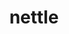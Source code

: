 ---
title: "nettle"
layout: cache
categories: [package, develop]
meta: {"compilers": ["apple-clang@16.0.0", "gcc@10.5.0", "gcc@11.4.0", "gcc@13.3.0"], "num_specs": 30, "num_specs_by_stack": {"developer-tools-aarch64-linux-gnu": 8, "developer-tools-darwin": 7, "developer-tools-x86_64_v3-linux-gnu": 8, "hep": 7, "root": 30}, "oss": ["centos7", "rhel8", "sequoia", "ubuntu22.04"], "platforms": ["darwin", "linux"], "stacks": ["developer-tools-aarch64-linux-gnu", "developer-tools-darwin", "developer-tools-x86_64_v3-linux-gnu", "hep", "root"], "targets": ["aarch64", "x86_64_v3"], "versions": ["3.9.1"]}
spec_details: [{"compiler": "gcc@11.4.0", "hash": "3x4jrruppflq7qxmwkukdlp6so2jr327", "os": "ubuntu22.04", "platform": "linux", "size": "-", "stacks": ["hep", "root"], "target": "x86_64_v3", "variants": ["build_system=autotools"], "versions": ["3.9.1"]}, {"compiler": "gcc@10.5.0", "hash": "5wr4rfh5xesy3ugfqrcppgonabtgakgg", "os": "centos7", "platform": "linux", "size": "-", "stacks": ["developer-tools-x86_64_v3-linux-gnu", "root"], "target": "x86_64_v3", "variants": ["build_system=autotools"], "versions": ["3.9.1"]}, {"compiler": "apple-clang@16.0.0", "hash": "6a42sykiicppsxz5dmpevzyvjb3ojfy2", "os": "sequoia", "platform": "darwin", "size": "-", "stacks": ["developer-tools-darwin", "root"], "target": "aarch64", "variants": ["build_system=autotools"], "versions": ["3.9.1"]}, {"compiler": "gcc@13.3.0", "hash": "aruehqhp3q5jg44ppttdg5eqivgrdroi", "os": "rhel8", "platform": "linux", "size": "-", "stacks": ["developer-tools-aarch64-linux-gnu", "root"], "target": "aarch64", "variants": ["build_system=autotools"], "versions": ["3.9.1"]}, {"compiler": "gcc@13.3.0", "hash": "av5autds3mifwdvvmivejnl3cnrkcybm", "os": "rhel8", "platform": "linux", "size": "-", "stacks": ["developer-tools-aarch64-linux-gnu", "root"], "target": "aarch64", "variants": ["build_system=autotools"], "versions": ["3.9.1"]}, {"compiler": "apple-clang@16.0.0", "hash": "bjjayr7te64a6a5qeonj5hsh3i5rdlkb", "os": "sequoia", "platform": "darwin", "size": "-", "stacks": ["developer-tools-darwin", "root"], "target": "aarch64", "variants": ["build_system=autotools"], "versions": ["3.9.1"]}, {"compiler": "apple-clang@16.0.0", "hash": "g6nan6nv3sjnfrh2yhh7xo3igrwxt3zp", "os": "sequoia", "platform": "darwin", "size": "-", "stacks": ["developer-tools-darwin", "root"], "target": "aarch64", "variants": ["build_system=autotools"], "versions": ["3.9.1"]}, {"compiler": "gcc@10.5.0", "hash": "h37ijdo7hxsz6ggqbs5eb4yr5idb4r6b", "os": "centos7", "platform": "linux", "size": "-", "stacks": ["developer-tools-x86_64_v3-linux-gnu", "root"], "target": "x86_64_v3", "variants": ["build_system=autotools"], "versions": ["3.9.1"]}, {"compiler": "gcc@13.3.0", "hash": "hukflbsq4zhsgdkyufaclsdmyg3r63r5", "os": "rhel8", "platform": "linux", "size": "-", "stacks": ["developer-tools-aarch64-linux-gnu", "root"], "target": "aarch64", "variants": ["build_system=autotools"], "versions": ["3.9.1"]}, {"compiler": "gcc@11.4.0", "hash": "jhqoykacivk7oqcrpf3kzmmwohrueo7c", "os": "ubuntu22.04", "platform": "linux", "size": "-", "stacks": ["hep", "root"], "target": "x86_64_v3", "variants": ["build_system=autotools"], "versions": ["3.9.1"]}, {"compiler": "gcc@11.4.0", "hash": "nec4q4lsdnyo7lncpvju22cdf6no53c5", "os": "ubuntu22.04", "platform": "linux", "size": "-", "stacks": ["hep", "root"], "target": "x86_64_v3", "variants": ["build_system=autotools"], "versions": ["3.9.1"]}, {"compiler": "gcc@10.5.0", "hash": "nuhtonezahe3phs7v6ehwvupcfy3ouqy", "os": "centos7", "platform": "linux", "size": "-", "stacks": ["developer-tools-x86_64_v3-linux-gnu", "root"], "target": "x86_64_v3", "variants": ["build_system=autotools"], "versions": ["3.9.1"]}, {"compiler": "gcc@13.3.0", "hash": "nvmc2t7ghdusktsxn66wdagdczxjknbj", "os": "rhel8", "platform": "linux", "size": "-", "stacks": ["developer-tools-aarch64-linux-gnu", "root"], "target": "aarch64", "variants": ["build_system=autotools"], "versions": ["3.9.1"]}, {"compiler": "gcc@10.5.0", "hash": "pdzdzke5gxs5mbneclig2t2cfs7spaij", "os": "centos7", "platform": "linux", "size": "-", "stacks": ["developer-tools-x86_64_v3-linux-gnu", "root"], "target": "x86_64_v3", "variants": ["build_system=autotools"], "versions": ["3.9.1"]}, {"compiler": "gcc@10.5.0", "hash": "qbmqv7i2wjx2s4j66irjs7b2c3sricgk", "os": "centos7", "platform": "linux", "size": "-", "stacks": ["developer-tools-x86_64_v3-linux-gnu", "root"], "target": "x86_64_v3", "variants": ["build_system=autotools"], "versions": ["3.9.1"]}, {"compiler": "gcc@13.3.0", "hash": "qpjbfmvumfqshuoidjb4xmbj63xgagqh", "os": "rhel8", "platform": "linux", "size": "-", "stacks": ["developer-tools-aarch64-linux-gnu", "root"], "target": "aarch64", "variants": ["build_system=autotools"], "versions": ["3.9.1"]}, {"compiler": "apple-clang@16.0.0", "hash": "rntt67kmgnqowe33ibbus7nw47py7uqi", "os": "sequoia", "platform": "darwin", "size": "-", "stacks": ["developer-tools-darwin", "root"], "target": "aarch64", "variants": ["build_system=autotools"], "versions": ["3.9.1"]}, {"compiler": "gcc@10.5.0", "hash": "s3pmiyfd2b7fr3azqztzv7czdbs6b4gc", "os": "centos7", "platform": "linux", "size": "-", "stacks": ["developer-tools-x86_64_v3-linux-gnu", "root"], "target": "x86_64_v3", "variants": ["build_system=autotools"], "versions": ["3.9.1"]}, {"compiler": "gcc@11.4.0", "hash": "s6k74tweld2ckv4bp2vdshazptvfmdpr", "os": "ubuntu22.04", "platform": "linux", "size": "-", "stacks": ["hep", "root"], "target": "x86_64_v3", "variants": ["build_system=autotools"], "versions": ["3.9.1"]}, {"compiler": "gcc@11.4.0", "hash": "t6dsqd4drbm225ijrbpskg2t5chwdgxk", "os": "ubuntu22.04", "platform": "linux", "size": "-", "stacks": ["hep", "root"], "target": "x86_64_v3", "variants": ["build_system=autotools"], "versions": ["3.9.1"]}, {"compiler": "gcc@10.5.0", "hash": "tcfwta4iij6g5inxz2cice3owwrugu4h", "os": "centos7", "platform": "linux", "size": "-", "stacks": ["developer-tools-x86_64_v3-linux-gnu", "root"], "target": "x86_64_v3", "variants": ["build_system=autotools"], "versions": ["3.9.1"]}, {"compiler": "gcc@11.4.0", "hash": "tfsdalbzmzgyoircflzmp4awci2o6fj3", "os": "ubuntu22.04", "platform": "linux", "size": "-", "stacks": ["hep", "root"], "target": "x86_64_v3", "variants": ["build_system=autotools"], "versions": ["3.9.1"]}, {"compiler": "apple-clang@16.0.0", "hash": "ufxfyad2bm7rpufnfhjehqphjqj2eqng", "os": "sequoia", "platform": "darwin", "size": "-", "stacks": ["developer-tools-darwin", "root"], "target": "aarch64", "variants": ["build_system=autotools"], "versions": ["3.9.1"]}, {"compiler": "apple-clang@16.0.0", "hash": "vs2zn27wkpiq2s3jateemmj7epkamg5e", "os": "sequoia", "platform": "darwin", "size": "-", "stacks": ["developer-tools-darwin", "root"], "target": "aarch64", "variants": ["build_system=autotools"], "versions": ["3.9.1"]}, {"compiler": "gcc@11.4.0", "hash": "wjma3jmcqd2si23l2g7oyrijcq2ftm3e", "os": "ubuntu22.04", "platform": "linux", "size": "-", "stacks": ["hep", "root"], "target": "x86_64_v3", "variants": ["build_system=autotools"], "versions": ["3.9.1"]}, {"compiler": "gcc@10.5.0", "hash": "wlc75k3kpxs7ym2mfeku6gr342nxopv4", "os": "centos7", "platform": "linux", "size": "-", "stacks": ["developer-tools-x86_64_v3-linux-gnu", "root"], "target": "x86_64_v3", "variants": ["build_system=autotools"], "versions": ["3.9.1"]}, {"compiler": "gcc@13.3.0", "hash": "xdlbxtukdsh7cqqv6bukxuoxalfr6lhn", "os": "rhel8", "platform": "linux", "size": "-", "stacks": ["developer-tools-aarch64-linux-gnu", "root"], "target": "aarch64", "variants": ["build_system=autotools"], "versions": ["3.9.1"]}, {"compiler": "gcc@13.3.0", "hash": "xh4fkl6zjxxcrsdpbthzhrckmstakbla", "os": "rhel8", "platform": "linux", "size": "-", "stacks": ["developer-tools-aarch64-linux-gnu", "root"], "target": "aarch64", "variants": ["build_system=autotools"], "versions": ["3.9.1"]}, {"compiler": "gcc@13.3.0", "hash": "xl3jkczrs5573sjfg6swerznaomkmgmx", "os": "rhel8", "platform": "linux", "size": "-", "stacks": ["developer-tools-aarch64-linux-gnu", "root"], "target": "aarch64", "variants": ["build_system=autotools"], "versions": ["3.9.1"]}, {"compiler": "apple-clang@16.0.0", "hash": "zljheqdpnq6cymo2eurm2ayx5nnsgarn", "os": "sequoia", "platform": "darwin", "size": "-", "stacks": ["developer-tools-darwin", "root"], "target": "aarch64", "variants": ["build_system=autotools"], "versions": ["3.9.1"]}]
---